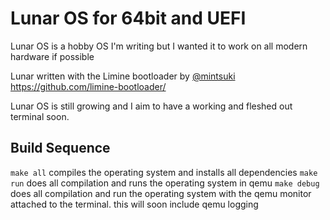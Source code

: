 # Lunar OS for 64bit and UEFI
Lunar OS is a hobby OS I'm writing but I wanted it to work on all modern hardware if possible

Lunar written with the Limine bootloader by [@mintsuki](https://github.com/mintsuki) https://github.com/limine-bootloader/

Lunar OS is still growing and I aim to have a working and fleshed out terminal soon.

## Build Sequence

`make all` compiles the operating system and installs all dependencies
`make run` does all compilation and runs the operating system in qemu
`make debug` does all compilation and run the operating system with the qemu monitor attached to the terminal. this will soon include qemu logging
